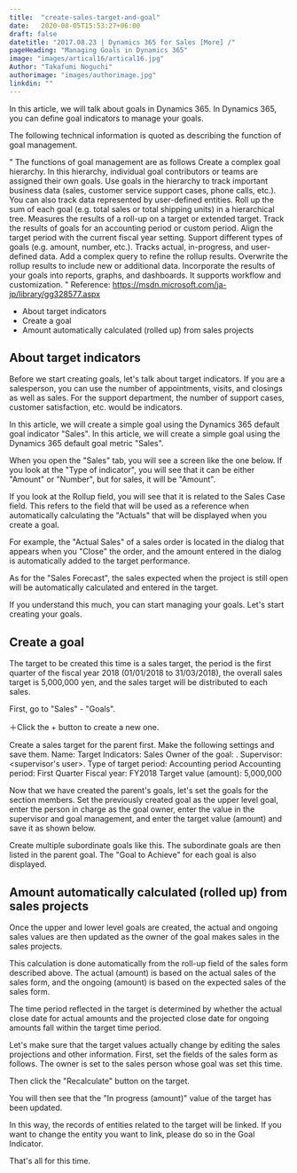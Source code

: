```yaml
---
title:  "create-sales-target-and-goal"
date:   2020-08-05T15:53:27+06:00
draft: false
datetitle: "2017.08.23 | Dynamics 365 for Sales [More] /"
pageHeading: "Managing Goals in Dynamics 365"
image: "images/artical16/artical16.jpg"
Author: "Takafumi Noguchi"
authorimage: "images/authorimage.jpg"
linkdin: ""
---
```

<!-- Intro  -->
In this article, we will talk about goals in Dynamics 365. In Dynamics 365, you can define goal indicators to manage your goals.

The following technical information is quoted as describing the function of goal management.

<!-- QuateBox -->
" The functions of goal management are as follows
Create a complex goal hierarchy. In this hierarchy, individual goal contributors or teams are assigned their own goals.
Use goals in the hierarchy to track important business data (sales, customer service support cases, phone calls, etc.). You can also track data represented by user-defined entities.
Roll up the sum of each goal (e.g. total sales or total shipping units) in a hierarchical tree.
Measures the results of a roll-up on a target or extended target.
Track the results of goals for an accounting period or custom period.
Align the target period with the current fiscal year setting.
Support different types of goals (e.g. amount, number, etc.).
Tracks actual, in-progress, and user-defined data.
Add a complex query to refine the rollup results.
Overwrite the rollup results to include new or additional data.
Incorporate the results of your goals into reports, graphs, and dashboards.
It supports workflow and customization. "
Reference: https://msdn.microsoft.com/ja-jp/library/gg328577.aspx

<!-- Table Of Content -->
* About target indicators
* Create a goal
* Amount automatically calculated (rolled up) from sales projects

## About target indicators
<!-- Image= kpi.jpg -->

Before we start creating goals, let's talk about target indicators. If you are a salesperson, you can use the number of appointments, visits, and closings as well as sales.
For the support department, the number of support cases, customer satisfaction, etc. would be indicators.
<!-- Image= indicators.jpg -->

In this article, we will create a simple goal using the Dynamics 365 default goal indicator "Sales". In this article, we will create a simple goal using the Dynamics 365 default goal metric "Sales".
<!-- Image= indicators1.jpg -->

When you open the "Sales" tab, you will see a screen like the one below. If you look at the "Type of indicator", you will see that it can be either "Amount" or "Number", but for sales, it will be "Amount".
<!-- Image= indicators2.jpg -->

If you look at the Rollup field, you will see that it is related to the Sales Case field. This refers to the field that will be used as a reference when automatically calculating the "Actuals" that will be displayed when you create a goal.
<!-- Image= indicators3.jpg -->

For example, the "Actual Sales" of a sales order is located in the dialog that appears when you "Close" the order, and the amount entered in the dialog is automatically added to the target performance.
<!-- Image= indicators4.jpg -->

As for the "Sales Forecast", the sales expected when the project is still open will be automatically calculated and entered in the target.
<!-- Image= indicators5.jpg -->

If you understand this much, you can start managing your goals. Let's start creating your goals.

## Create a goal
The target to be created this time is a sales target, the period is the first quarter of the fiscal year 2018 (01/01/2018 to 31/03/2018), the overall sales target is 5,000,000 yen, and the sales target will be distributed to each sales.

First, go to "Sales" - "Goals".
<!-- Image= indicators6.jpg -->

＋Click the + button to create a new one.
<!-- Image= indicators7.jpg -->

Create a sales target for the parent first. Make the following settings and save them.
Name: <optional>
Target Indicators: Sales
Owner of the goal: <user who manages the parent goal>.
Supervisor: <supervisor's user>.
Type of target period: Accounting period
Accounting period: First Quarter
Fiscal year: FY2018
Target value (amount): 5,000,000
<!-- Image= indicators8.jpg -->

Now that we have created the parent's goals, let's set the goals for the section members. Set the previously created goal as the upper level goal, enter the person in charge as the goal owner, enter the value in the supervisor and goal management, and enter the target value (amount) and save it as shown below.
<!-- Image= indicators9.jpg -->

Create multiple subordinate goals like this. The subordinate goals are then listed in the parent goal. The "Goal to Achieve" for each goal is also displayed.
<!-- Image= indicators10.jpg -->

## Amount automatically calculated (rolled up) from sales projects
Once the upper and lower level goals are created, the actual and ongoing sales values are then updated as the owner of the goal makes sales in the sales projects.
<!-- Image= indicators11.jpg -->

This calculation is done automatically from the roll-up field of the sales form described above. The actual (amount) is based on the actual sales of the sales form, and the ongoing (amount) is based on the expected sales of the sales form.

The time period reflected in the target is determined by whether the actual close date for actual amounts and the projected close date for ongoing amounts fall within the target time period.
<!-- Image= indicators12.jpg -->

Let's make sure that the target values actually change by editing the sales projections and other information. First, set the fields of the sales form as follows. The owner is set to the sales person whose goal was set this time.
<!-- Image= indicators13.jpg -->

Then click the "Recalculate" button on the target.
<!-- Image= indicators14.jpg -->

You will then see that the "In progress (amount)" value of the target has been updated.
<!-- Image= indicators15.jpg -->

In this way, the records of entities related to the target will be linked. If you want to change the entity you want to link, please do so in the Goal Indicator.

That's all for this time.